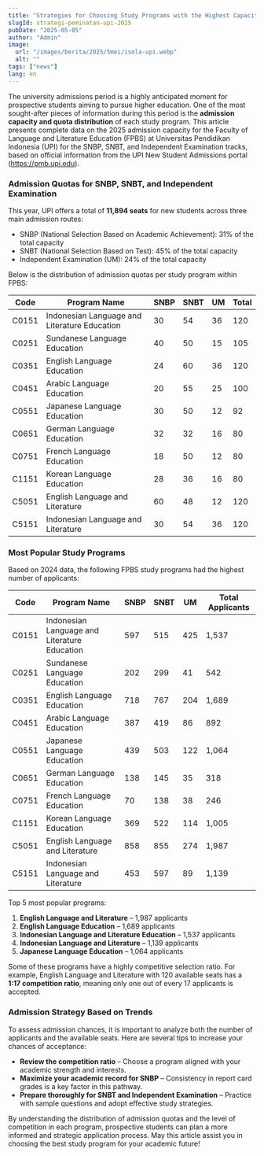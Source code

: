 ```yaml
---
title: "Strategies for Choosing Study Programs with the Highest Capacity and Demand at UPI"
slugId: strategi-peminatan-upi-2025
pubDate: "2025-05-05"
author: "Admin"
image:
  url: "/images/berita/2025/5mei/isola-upi.webp"
  alt: ""
tags: ["news"]
lang: en
---
```


The university admissions period is a highly anticipated moment for prospective students aiming to pursue higher education. One of the most sought-after pieces of information during this period is the **admission capacity and quota distribution** of each study program. This article presents complete data on the 2025 admission capacity for the Faculty of Language and Literature Education (FPBS) at Universitas Pendidikan Indonesia (UPI) for the SNBP, SNBT, and Independent Examination tracks, based on official information from the UPI New Student Admissions portal (https://pmb.upi.edu).

### **Admission Quotas for SNBP, SNBT, and Independent Examination**

This year, UPI offers a total of **11,894 seats** for new students across three main admission routes:
- SNBP (National Selection Based on Academic Achievement): 31% of the total capacity  
- SNBT (National Selection Based on Test): 45% of the total capacity  
- Independent Examination (UM): 24% of the total capacity  

Below is the distribution of admission quotas per study program within FPBS:

| Code  | Program Name                            | SNBP | SNBT | UM  | Total |
|-------|------------------------------------------|------|------|-----|-------|
| C0151 | Indonesian Language and Literature Education | 30   | 54   | 36  | 120   |
| C0251 | Sundanese Language Education             | 40   | 50   | 15  | 105   |
| C0351 | English Language Education               | 24   | 60   | 36  | 120   |
| C0451 | Arabic Language Education                | 20   | 55   | 25  | 100   |
| C0551 | Japanese Language Education              | 30   | 50   | 12  | 92    |
| C0651 | German Language Education                | 32   | 32   | 16  | 80    |
| C0751 | French Language Education                | 18   | 50   | 12  | 80    |
| C1151 | Korean Language Education                | 28   | 36   | 16  | 80    |
| C5051 | English Language and Literature          | 60   | 48   | 12  | 120   |
| C5151 | Indonesian Language and Literature       | 30   | 54   | 36  | 120   |

### **Most Popular Study Programs**

Based on 2024 data, the following FPBS study programs had the highest number of applicants:

| Code  | Program Name                            | SNBP | SNBT | UM  | Total Applicants |
|-------|------------------------------------------|------|------|-----|------------------|
| C0151 | Indonesian Language and Literature Education | 597  | 515  | 425 | 1,537            |
| C0251 | Sundanese Language Education             | 202  | 299  | 41  | 542              |
| C0351 | English Language Education               | 718  | 767  | 204 | 1,689            |
| C0451 | Arabic Language Education                | 387  | 419  | 86  | 892              |
| C0551 | Japanese Language Education              | 439  | 503  | 122 | 1,064            |
| C0651 | German Language Education                | 138  | 145  | 35  | 318              |
| C0751 | French Language Education                | 70   | 138  | 38  | 246              |
| C1151 | Korean Language Education                | 369  | 522  | 114 | 1,005            |
| C5051 | English Language and Literature          | 858  | 855  | 274 | 1,987            |
| C5151 | Indonesian Language and Literature       | 453  | 597  | 89  | 1,139            |

Top 5 most popular programs:
1. **English Language and Literature** – 1,987 applicants  
2. **English Language Education** – 1,689 applicants  
3. **Indonesian Language and Literature Education** – 1,537 applicants  
4. **Indonesian Language and Literature** – 1,139 applicants  
5. **Japanese Language Education** – 1,064 applicants  

Some of these programs have a highly competitive selection ratio. For example, English Language and Literature with 120 available seats has a **1:17 competition ratio**, meaning only one out of every 17 applicants is accepted.

### **Admission Strategy Based on Trends**

To assess admission chances, it is important to analyze both the number of applicants and the available seats. Here are several tips to increase your chances of acceptance:
- **Review the competition ratio** – Choose a program aligned with your academic strength and interests.  
- **Maximize your academic record for SNBP** – Consistency in report card grades is a key factor in this pathway.  
- **Prepare thoroughly for SNBT and Independent Examination** – Practice with sample questions and adopt effective study strategies.  

By understanding the distribution of admission quotas and the level of competition in each program, prospective students can plan a more informed and strategic application process. May this article assist you in choosing the best study program for your academic future!

